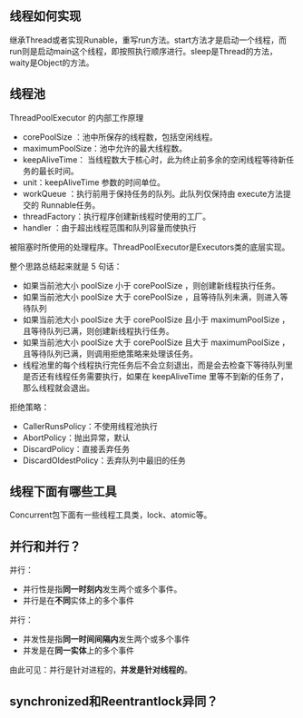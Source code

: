 ## 线程如何实现

继承Thread或者实现Runable，重写run方法。start方法才是启动一个线程，而run则是启动main这个线程，即按照执行顺序进行。sleep是Thread的方法，waity是Object的方法。

## 线程池

ThreadPoolExecutor 的内部工作原理

- corePoolSize ：池中所保存的线程数，包括空闲线程。
- maximumPoolSize：池中允许的最大线程数。
- keepAliveTime： 当线程数大于核心时，此为终止前多余的空闲线程等待新任务的最长时间。
- unit：keepAliveTime 参数的时间单位。
- workQueue ：执行前用于保持任务的队列。此队列仅保持由 execute方法提交的 Runnable任务。
- threadFactory：执行程序创建新线程时使用的工厂。
- handler ：由于超出线程范围和队列容量而使执行

被阻塞时所使用的处理程序。ThreadPoolExecutor是Executors类的底层实现。

整个思路总结起来就是 5 句话：

- 如果当前池大小 poolSize 小于 corePoolSize ，则创建新线程执行任务。
- 如果当前池大小 poolSize 大于 corePoolSize ，且等待队列未满，则进入等待队列
- 如果当前池大小 poolSize 大于 corePoolSize 且小于 maximumPoolSize ，且等待队列已满，则创建新线程执行任务。
- 如果当前池大小 poolSize 大于 corePoolSize 且大于 maximumPoolSize ，且等待队列已满，则调用拒绝策略来处理该任务。
- 线程池里的每个线程执行完任务后不会立刻退出，而是会去检查下等待队列里是否还有线程任务需要执行，如果在 keepAliveTime 里等不到新的任务了，那么线程就会退出。

拒绝策略：

- CallerRunsPolicy：不使用线程池执行
- AbortPolicy：抛出异常，默认
- DiscardPolicy：直接丢弃任务
- DiscardOldestPolicy：丢弃队列中最旧的任务

## 线程下面有哪些工具

Concurrent包下面有一些线程工具类，lock、atomic等。

## 并行和并行？

并行：

- 并行性是指**同一时刻内**发生两个或多个事件。
- 并行是在**不同**实体上的多个事件

并行：

- 并发性是指**同一时间间隔内**发生两个或多个事件
- 并发是在**同一实体**上的多个事件

由此可见：并行是针对进程的，**并发是针对线程的**。

## synchronized和Reentrantlock异同？





